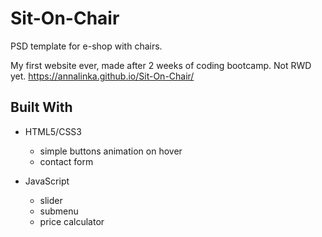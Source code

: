 # Sit-On-Chair
PSD template for e-shop with chairs.

My first website ever, made after 2 weeks of coding bootcamp. Not RWD yet.
https://annalinka.github.io/Sit-On-Chair/

## Built With

* HTML5/CSS3
  - simple buttons animation on hover
  - contact form

* JavaScript
  - slider
  - submenu
  - price calculator
